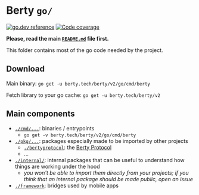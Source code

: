 # Berty `go/`

[![go.dev reference](https://img.shields.io/badge/go.dev-reference-007d9c?logo=go&logoColor=white)](https://pkg.go.dev/berty.tech/berty/v2)
[![Code coverage](https://codecov.io/gh/berty/berty/branch/master/graph/badge.svg?token=rBPpNHNNow)](https://codecov.io/gh/berty/berty)

__Please, read the main [`README.md`](../README.md) file first.__

This folder contains most of the go code needed by the project.

## Download

Main binary: `go get -u berty.tech/berty/v2/go/cmd/berty`

Fetch library to your go cache: `go get -u berty.tech/berty/v2`

## Main components

* [`./cmd/...`](./cmd): binaries / entrypoints
    * `go get -v berty.tech/berty/v2/go/cmd/berty`
* [`./pkg/...`](./pkg): packages especially made to be imported by other projects
    * [`./bertyprotocol`](./pkg/bertyprotocol): the [Berty Protocol](https://berty.tech/protocol)
    * ...
* [`./internal/`](./internal): internal packages that can be useful to understand how things are working under the hood
    * _you won't be able to import them directly from your projects; if you think that an internal package should be made public, open an issue_
* [`./framework`](./framework): bridges used by mobile apps
